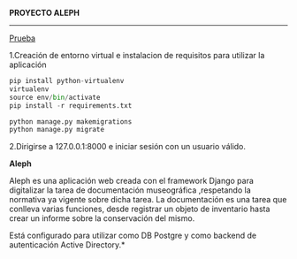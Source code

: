 
**PROYECTO ALEPH**

---------------------------------------------------------
[Prueba](http://i.imgur.com/PDJ7839.gif)

1.Creación de entorno virtual e instalacion de requisitos para utilizar la aplicación

````python
pip install python-virtualenv
virtualenv
source env/bin/activate
pip install -r requirements.txt

python manage.py makemigrations
python manage.py migrate
````

2.Dirigirse a 127.0.0.1:8000 e iniciar sesión con un usuario válido.



**Aleph**

Aleph es una aplicación web creada con el framework Django para digitalizar la tarea de documentación museográfica ,respetando la normativa ya vigente sobre
dicha tarea. La documentación es una tarea que conlleva varias funciones, desde registrar un objeto de inventario hasta crear un informe sobre
la conservación del mismo.

Está configurado para utilizar como DB Postgre y como backend de autenticación Active Directory.*


